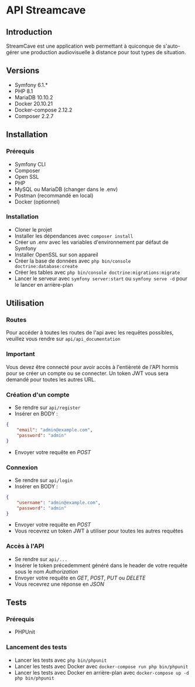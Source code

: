 # API Streamcave

## Introduction
StreamCave est une application web permettant à quiconque de s'auto-gérer une production audiovisuelle à distance pour tout types de situation.

## Versions
- Symfony 6.1.*
- PHP 8.1
- MariaDB 10.10.2
- Docker 20.10.21
- Docker-compose 2.12.2
- Composer 2.2.7

## Installation
### Prérequis
- Symfony CLI
- Composer
- Open SSL
- PHP
- MySQL ou MariaDB (changer dans le .env)
- Postman (recommandé en local)
- Docker (optionnel)

### Installation
- Cloner le projet
- Installer les dépendances avec `composer install`
- Créer un .env avec les variables d'environnement par défaut de Symfony
- Installer OpenSSL sur son appareil
- Créer la base de données avec `php bin/console doctrine:database:create`
- Créer les tables avec `php bin/console doctrine:migrations:migrate`
- Lancer le serveur avec `symfony server:start` ou `symfony serve -d` pour le lancer en arrière-plan

## Utilisation
### Routes
Pour accéder à toutes les routes de l'api avec les requêtes possibles, veuillez vous rendre sur ```api/api_documentation```

### Important 
Vous devez être connecté pour avoir accès à l'entièreté de l'API hormis pour se créer un compte ou se connecter. Un token JWT vous sera demandé pour toutes les autres URL.

### Création d'un compte
- Se rendre sur ```api/register```
- Insérer en BODY :
```json
{
    "email": "admin@example.com",
    "password": "admin"
}
```
- Envoyer votre requête en *POST*

### Connexion
- Se rendre sur ```api/login```
- Insérer en BODY :
```json
{
    "username": "admin@example.com",
    "password": "admin"
}
```
- Envoyer votre requête en *POST*
- Vous recevrez un token JWT à utiliser pour toutes les autres requêtes

### Accès à l'API
- Se rendre sur ```api/...```
- Insérer le token précedemment généré dans le header de votre requête sous le nom *Authorization*
- Envoyer votre requête en *GET*, *POST*, *PUT* ou *DELETE*
- Vous recevrez une réponse en *JSON*

## Tests
### Prérequis
- PHPUnit

### Lancement des tests
- Lancer les tests avec `php bin/phpunit`
- Lancer les tests avec Docker avec `docker-compose run php bin/phpunit`
- Lancer les tests avec Docker en arrière-plan avec `docker-compose up -d php bin/phpunit`
